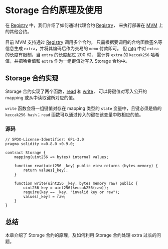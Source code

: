# Storage 合约原理及使用

在 [Registry](/zh/Registry/call) 中，我们介绍了如何通过代理合约 [Registry](https://github.com/MixinNetwork/trusted-group/blob/master/mvm/quorum/contracts/registry.sol)，
来执行部署在 [MVM](/zh/quorum/join) 上的其他合约。

目前 MVM 支持通过 [Registry](https://github.com/MixinNetwork/trusted-group/blob/master/mvm/quorum/contracts/registry.sol) 调用多个合约，
只需根据要调用的合约函数签名等信息生成 `extra`，并将其编码后作为交易的 `memo` 付款即可。
但 [mtg](https://github.com/MixinNetwork/trusted-group) 中对 `extra` 的长度有限制，当 `extra` 的长度超过 200 时，
需计算 `extra` 的 `keccak256` 哈希值，并把哈希值和 `extra` 作为一组键值对写入 Storage 合约中。

## Storage 合约实现
Storage 合约实现了两个函数，[read](https://github.com/MixinNetwork/mvm-contracts/blob/main/contracts/mixin/Storage.sol#L7) 
和 [write](https://github.com/MixinNetwork/mvm-contracts/blob/main/contracts/mixin/Storage.sol#L11)，
可以将键值对写入公开的 mapping 或从中读取键所对应的值。

`write` 函数会将一组键值对存在 mapping 类型的 `state` 变量中，且键必须是值的 `keccak256 hash`；`read` 函数可以通过传入的键在该变量中取相应的值。

### 源码
```solidity
// SPDX-License-Identifier: GPL-3.0
pragma solidity >=0.8.0 <0.9.0;

contract Storage {
    mapping(uint256 => bytes) internal values;

    function read(uint256 _key) public view returns (bytes memory) {
        return values[_key];
    }

    function write(uint256 _key, bytes memory raw) public {
        uint256 key = uint256(keccak256(raw));
        require(key == _key, "invalid key or raw");
        values[_key] = raw;
    }
}
```

## 总结

本章介绍了 Storage 合约的原理，及如何利用 Storage 合约处理 extra 过长的问题。
